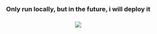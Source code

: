 <div align="center"> 
  <h3> Only run locally, but in the future, i will deploy it <h3/>
  <img src="https://github.com/toniiplaycode/Chat-App-ExpressJS-ReactJS-MongoDB-SocketIO/assets/109264891/5697aad1-f7c4-4c82-b06a-569efe829487" />
</div>
